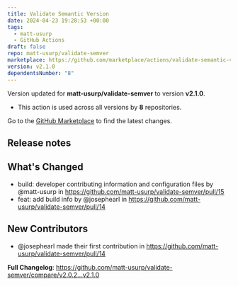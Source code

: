 ```yaml
---
title: Validate Semantic Version
date: 2024-04-23 19:28:53 +00:00
tags:
  - matt-usurp
  - GitHub Actions
draft: false
repo: matt-usurp/validate-semver
marketplace: https://github.com/marketplace/actions/validate-semantic-version
version: v2.1.0
dependentsNumber: "8"
---
```



Version updated for **matt-usurp/validate-semver** to version **v2.1.0**.
- This action is used across all versions by **8** repositories.

Go to the [GitHub Marketplace](https://github.com/marketplace/actions/validate-semantic-version) to find the latest changes.

## Release notes

## What's Changed
* build: developer contributing information and configuration files by @matt-usurp in https://github.com/matt-usurp/validate-semver/pull/15
* feat: add build info by @josephearl in https://github.com/matt-usurp/validate-semver/pull/14

## New Contributors
* @josephearl made their first contribution in https://github.com/matt-usurp/validate-semver/pull/14

**Full Changelog**: https://github.com/matt-usurp/validate-semver/compare/v2.0.2...v2.1.0
